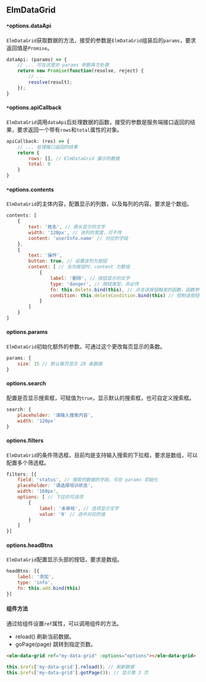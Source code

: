 ## ElmDataGrid

#### `*`options.dataApi
`ElmDataGrid`获取数据的方法，接受的参数是`ElmDataGrid`组装后的`params`，要求返回值是`Promise`。

```javascript
dataApi: (params) => {
	// ... 可在这里对 params 参数再次处理
	return new Promise(function(resolve, reject) {
		// ... 
		resolve(result);
	});
}
```

#### `*`options.apiCallback 
`ElmDataGrid`调用`dataApi`后处理数据的函数，接受的参数是服务端接口返回的结果，要求返回一个带有`rows`和`total`属性的对象。

```javascript
apiCallback: (res) => {
	// ... 处理接口返回的结果
	return {
		rows: [], // ElmDataGrid 展示的数据
		total: 0
	}
}
```

#### `*`options.contents
`ElmDataGrid`的主体内容，配置显示的列数，以及每列的内容。要求是个数组。

```javascript
contents: [
	{
		text: '姓名', // 表头显示的文字
		width: '120px', // 该列的宽度，可不传
		content: 'userInfo.name' // 对应的字段
	},
	{
		text: '操作',
		button: true, // 设置该列为按钮
		content: [ // 当为按钮时，content 为数组
			{
				label: '删除', // 按钮显示的文字
				type: 'danger', // 按钮类型，非必传
				fn: this.delete.bind(this), // 点击该按钮触发的函数，函数参数为(index, row)
				condition: this.deleteCondition.bind(this) // 控制该按钮是否显示，不传为一直显示，函数参数为(item)，要求返回 Boolean 值
			}
		]	
	}
]
```


#### options.params
`ElmDataGrid`初始化额外的参数。可通过这个更改每页显示的条数。

```javascript
params: {
	size: 15 // 默认每页显示 20 条数据
}
```

#### options.search
配置是否显示搜索框，可赋值为`true`，显示默认的搜索框，也可自定义搜索框。

```javascript
search: {
	placeholder: '请输入搜索内容',
	width: '120px'
}
```

#### options.filters
`ElmDataGrid`的条件筛选框，目前均是支持输入搜索的下拉框，要求是数组，可以配置多个筛选框。

```javascript
filters: [{
	field: 'status', // 搜索的数据的字段，可在 params 初始化
	placeholder: '请选择培训状态',
	width: '160px',
	options: [ // 下拉的可选项
		{
			label: '未审核', // 选项显示文字
			value: '0' // 选中对应的值
		}
	]
}]
```

#### options.headBtns 
`ElmDataGrid`配置显示头部的按钮，要求是数组。

```javascript
headBtns: [{
	label: '添加',
	type: 'info',
	fn: this.add.bind(this)
}]
```

#### 组件方法
通过给组件设置`ref`属性，可以调用组件的方法。

- reload() 刷新当前数据。
- goPage(page) 跳转到指定页数。

```html
<elm-data-grid ref="my-data-grid" :options="options"></elm-data-grid>
```

```javascript
this.$refs['my-data-grid'].reload(); // 刷新数据
this.$refs['my-data-grid'].gotPage(3); // 显示第 3 页
```
